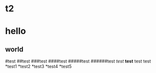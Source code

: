 # t2
hello
================================
world
-------------------------------
#test
##test
###test
####test
#####test
######test
*test*
**test**
test
    test
*test1
*test2
*test3
*test4
*test5
